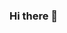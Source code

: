 ### Hi there 👋

 <!--![Top Langs](https://github-readme-stats.vercel.app/api/top-langs/?username=samulirasi&theme=tokyonight)-->


<!--
**samulirasi/samulirasi** is a ✨ _special_ ✨ repository because its `README.md` (this file) appears on your GitHub profile.
[![Top Langs](https://github-readme-stats.vercel.app/api/top-langs/?username=samulirasi&layout=compact)](https://github.com/samulirasi/github-readme-stats)
Here are some ideas to get you started:

- 🔭 I’m currently working on ...
- 🌱 I’m currently learning ...
- 👯 I’m looking to collaborate on ...
- 🤔 I’m looking for help with ...
- 💬 Ask me about ...
- 📫 How to reach me: ...
- 😄 Pronouns: ...
- ⚡ Fun fact: ...
-->
